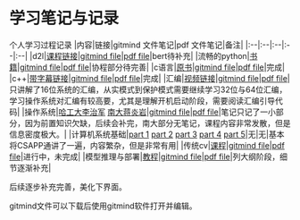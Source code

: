 # 学习笔记与记录
个人学习过程记录
|内容|链接|gitmind 文件笔记|pdf 文件笔记|备注|
|:--|:--|:--|:--|:--|
|d2l|[课程链接](https://courses.d2l.ai/zh-v2/)|[gitmind file](file/gitmind_file/d2l.gmind)|[pdf file](file/pdf_file/d2l.pdf)|bert待补充|
|流畅的python|[书籍](https://item.jd.com/12186192.html)|[gitmind file](file/gitmind_file/%E6%B5%81%E7%95%85%E7%9A%84python.gmind)|[pdf file](file/pdf_file/%E6%B5%81%E7%95%85%E7%9A%84python.pdf)|协程部分待完善|
|c语言|[原书](http://cslabcms.nju.edu.cn/problem_solving/images/c/cc/The_C_Programming_Language_%282nd_Edition_Ritchie_Kernighan%29.pdf)|[gitmind file](file/gitmind_file/The%20C%20programming%20Language.gmind)|[pdf file](/file/pdf_file/The%20C%20programming%20Language.pdf)|完成|
|c++|[带字幕链接](https://www.bilibili.com/video/BV1uy4y167h2/?spm_id_from=333.999.0.0&vd_source=25423e656f8a7dafd0c4a44a7905ff03)|[gitmind file](file/gitmind_file/Cpp.gmind)|[pdf file](file/pdf_file/Cpp.pdf)|完成|
|汇编|[视频链接](https://www.bilibili.com/video/BV1eV41117m4/?spm_id_from=333.999.0.0&vd_source=25423e656f8a7dafd0c4a44a7905ff03)|[gitmind file](file/gitmind_file/%E6%B1%87%E7%BC%96.gmind)|[pdf file](file/pdf_file/%E6%B1%87%E7%BC%96.pdf)|只讲解了16位系统的汇编，从实模式到保护模式需要继续学习32位与64位汇编，学习操作系统对汇编有较高要，尤其是理解开机启动阶段，需要阅读汇编引导代码|
|操作系统|[哈工大李治军](https://www.icourse163.org/course/HIT-1002531008?from=searchPage&outVendor=zw_mooc_pcssjg_) [南大蒋炎岩](https://space.bilibili.com/202224425/channel/collectiondetail?sid=192498)|[gitmind file](file/gitmind_file/%E6%93%8D%E4%BD%9C%E7%B3%BB%E7%BB%9F.gmind)|[pdf file](file/pdf_file/%E6%93%8D%E4%BD%9C%E7%B3%BB%E7%BB%9F.pdf)|笔记只记了一小部分，因为前置知识欠缺，后续会补完，南大部分无笔记，课程内容非常发散，但是信息密度极大。|
|计算机系统基础|[part 1](https://www.icourse163.org/learn/NJU-1001625001?tid=1468213529#/learn/announce) [part 2](https://www.icourse163.org/learn/NJU-1001964032?tid=1468197520#/learn/announce) [part 3](https://www.icourse163.org/learn/NJU-1002532004?tid=1206630250#/learn/announce) [part 4](https://www.icourse163.org/course/NJU-1449521162) [part 5](https://www.icourse163.org/course/NJU-1464941173)|无|无|基本将CSAPP通讲了一遍，内容繁杂，但是非常有用|
|传统cv|[课程](https://www.bilibili.com/video/BV1tg411f7Tm/?spm_id_from=333.999.0.0&vd_source=25423e656f8a7dafd0c4a44a7905ff03)|[gitmind file](file/gitmind_file/CV.gmind)|[pdf file](file/pdf_file/CV.pdf)|进行中，未完成|
|模型推理与部署|[教程](https://github.com/chenzomi12/DeepLearningSystem)|[gitmind file](file/gitmind_file/%E6%8E%A8%E7%90%86%E5%8A%A0%E9%80%9F.gmind)|[pdf file](file/pdf_file/%E6%8E%A8%E7%90%86%E5%8A%A0%E9%80%9F.pdf)|列大纲阶段，细节逐渐补充|

后续逐步补充完善，美化下界面。

gitmind文件可以下载后使用gitmind软件打开并编辑。